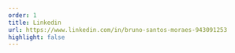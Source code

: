 ```yaml
---
order: 1
title: Linkedin
url: https://www.linkedin.com/in/bruno-santos-moraes-943091253
highlight: false
---
```

